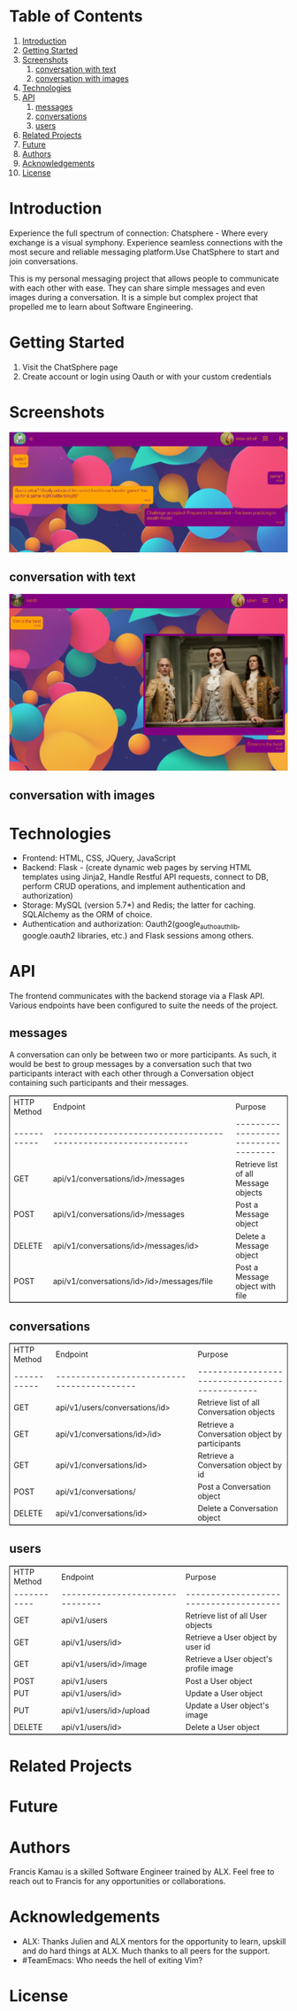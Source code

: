 
# Table of Contents

1.  [Introduction](#org50fbf1d)
2.  [Getting Started](#org6b717f6)
3.  [Screenshots](#org396b13a)
    1.  [conversation with text](#org32f51f3)
    2.  [conversation with images](#orge7f9dff)
4.  [Technologies](#org9729beb)
5.  [API](#org1d4b586)
    1.  [messages](#org0bb5db3)
    2.  [conversations](#org8529559)
    3.  [users](#orgc043000)
6.  [Related Projects](#org38d568e)
7.  [Future](#org1384172)
8.  [Authors](#org500fa3d)
9.  [Acknowledgements](#org809ccd1)
10. [License](#orge4034d3)



<a id="org50fbf1d"></a>

# Introduction

Experience the full spectrum of connection: Chatsphere - Where every exchange is a visual symphony.
Experience seamless connections with the most secure and reliable messaging platform.Use ChatSphere to start and join conversations.

This is my personal messaging project that allows people to communicate with each other with ease. They can share simple messages and even images during a conversation. It is a simple but complex project that propelled me to learn about Software Engineering.


<a id="org6b717f6"></a>

# Getting Started

1.  Visit the ChatSphere page
2.  Create account or login using Oauth or with your custom credentials


<a id="org396b13a"></a>

# Screenshots

![img](./web_dynamic/static/images/avatars/conv.png "conversations")


<a id="org32f51f3"></a>

## conversation with text

![img](./web_dynamic/static/images/avatars/ju.png)


<a id="orge7f9dff"></a>

## conversation with images


<a id="org9729beb"></a>

# Technologies

-   Frontend: HTML, CSS, JQuery, JavaScript
-   Backend: Flask - (create dynamic web pages by serving HTML templates using Jinja2, Handle Restful API requests, connect to DB, perform CRUD operations, and implement authentication and authorization)
-   Storage: MySQL (version 5.7\*) and Redis; the latter for caching. SQLAlchemy as the ORM of choice.
-   Authentication and authorization: Oauth2(google<sub>auth</sub><sub>oauthlib</sub>, google.oauth2 libraries, etc.) and Flask sessions among others.


<a id="org1d4b586"></a>

# API

The frontend communicates with the backend storage via a Flask API. Various endpoints have been configured to suite the needs of the project. 


<a id="org0bb5db3"></a>

## messages

A conversation can only be between two or more participants. As such, it would be best to group messages by a conversation such that two participants interact with each other through a Conversation object containing such participants and their messages.

<table border="2" cellspacing="0" cellpadding="6" rules="groups" frame="hsides">


<colgroup>
<col  class="org-left" />

<col  class="org-left" />

<col  class="org-left" />
</colgroup>
<tbody>
<tr>
<td class="org-left">HTTP Method</td>
<td class="org-left">Endpoint</td>
<td class="org-left">Purpose</td>
</tr>


<tr>
<td class="org-left">-----------</td>
<td class="org-left">-------------------------------------------------------------</td>
<td class="org-left">-----------------------------------</td>
</tr>


<tr>
<td class="org-left">GET</td>
<td class="org-left">api/v1/conversations/<conversation<sub>id</sub>>/messages</td>
<td class="org-left">Retrieve list of all Message objects</td>
</tr>


<tr>
<td class="org-left">POST</td>
<td class="org-left">api/v1/conversations/<conversation<sub>id</sub>>/messages</td>
<td class="org-left">Post a Message object</td>
</tr>


<tr>
<td class="org-left">DELETE</td>
<td class="org-left">api/v1/conversations/<conversation<sub>id</sub>>/messages/<message<sub>id</sub>></td>
<td class="org-left">Delete a Message object</td>
</tr>


<tr>
<td class="org-left">POST</td>
<td class="org-left">api/v1/conversations/<conversation<sub>id</sub>>/<sender<sub>id</sub>>/messages/file</td>
<td class="org-left">Post a Message object with file</td>
</tr>
</tbody>
</table>


<a id="org8529559"></a>

## conversations

<table border="2" cellspacing="0" cellpadding="6" rules="groups" frame="hsides">


<colgroup>
<col  class="org-left" />

<col  class="org-left" />

<col  class="org-left" />
</colgroup>
<tbody>
<tr>
<td class="org-left">HTTP Method</td>
<td class="org-left">Endpoint</td>
<td class="org-left">Purpose</td>
</tr>


<tr>
<td class="org-left">-----------</td>
<td class="org-left">------------------------------------------</td>
<td class="org-left">----------------------------------------------</td>
</tr>


<tr>
<td class="org-left">GET</td>
<td class="org-left">api/v1/users/conversations/<uder<sub>id</sub>></td>
<td class="org-left">Retrieve list of all Conversation objects</td>
</tr>


<tr>
<td class="org-left">GET</td>
<td class="org-left">api/v1/conversations/<user1<sub>id</sub>>/<user2<sub>id</sub>></td>
<td class="org-left">Retrieve a Conversation object by participants</td>
</tr>


<tr>
<td class="org-left">GET</td>
<td class="org-left">api/v1/conversations/<conversation<sub>id</sub>></td>
<td class="org-left">Retrieve a Conversation object by id</td>
</tr>


<tr>
<td class="org-left">POST</td>
<td class="org-left">api/v1/conversations/</td>
<td class="org-left">Post a Conversation object</td>
</tr>


<tr>
<td class="org-left">DELETE</td>
<td class="org-left">api/v1/conversations/<conversation<sub>id</sub>></td>
<td class="org-left">Delete a Conversation object</td>
</tr>
</tbody>
</table>


<a id="orgc043000"></a>

## users

<table border="2" cellspacing="0" cellpadding="6" rules="groups" frame="hsides">


<colgroup>
<col  class="org-left" />

<col  class="org-left" />

<col  class="org-left" />
</colgroup>
<tbody>
<tr>
<td class="org-left">HTTP Method</td>
<td class="org-left">Endpoint</td>
<td class="org-left">Purpose</td>
</tr>


<tr>
<td class="org-left">-----------</td>
<td class="org-left">-------------------------------</td>
<td class="org-left">--------------------------------------</td>
</tr>


<tr>
<td class="org-left">GET</td>
<td class="org-left">api/v1/users</td>
<td class="org-left">Retrieve list of all User objects</td>
</tr>


<tr>
<td class="org-left">GET</td>
<td class="org-left">api/v1/users/<user<sub>id</sub>></td>
<td class="org-left">Retrieve a User object by user id</td>
</tr>


<tr>
<td class="org-left">GET</td>
<td class="org-left">api/v1/users/<user<sub>id</sub>>/image</td>
<td class="org-left">Retrieve a User object's profile image</td>
</tr>


<tr>
<td class="org-left">POST</td>
<td class="org-left">api/v1/users</td>
<td class="org-left">Post a User object</td>
</tr>


<tr>
<td class="org-left">PUT</td>
<td class="org-left">api/v1/users/<user<sub>id</sub>></td>
<td class="org-left">Update a User object</td>
</tr>


<tr>
<td class="org-left">PUT</td>
<td class="org-left">api/v1/users/<user<sub>id</sub>>/upload</td>
<td class="org-left">Update a User object's image</td>
</tr>


<tr>
<td class="org-left">DELETE</td>
<td class="org-left">api/v1/users/<user<sub>id</sub>></td>
<td class="org-left">Delete a User object</td>
</tr>
</tbody>
</table>


<a id="org38d568e"></a>

# Related Projects


<a id="org1384172"></a>

# Future


<a id="org500fa3d"></a>

# Authors

Francis Kamau is a skilled Software Engineer trained by ALX.
Feel free to reach out to Francis for any opportunities or collaborations.


<a id="org809ccd1"></a>

# Acknowledgements

-   ALX: Thanks Julien and ALX mentors for the opportunity to learn, upskill and do hard things at ALX. Much thanks to all peers for the support.
-   \#TeamEmacs: Who needs the hell of exiting Vim?


<a id="orge4034d3"></a>

# License

